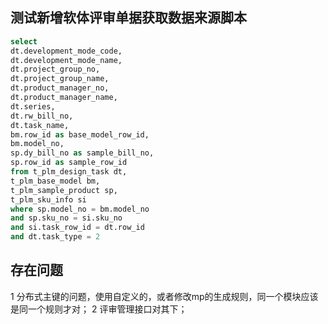 ## 测试新增软体评审单据获取数据来源脚本
```sql
select 
dt.development_mode_code,
dt.development_mode_name,
dt.project_group_no,
dt.project_group_name,
dt.product_manager_no,
dt.product_manager_name,
dt.series,
dt.rw_bill_no,
dt.task_name,
bm.row_id as base_model_row_id,
bm.model_no,
sp.dy_bill_no as sample_bill_no,
sp.row_id as sample_row_id
from t_plm_design_task dt, 
t_plm_base_model bm,
t_plm_sample_product sp,
t_plm_sku_info si
where sp.model_no = bm.model_no
and sp.sku_no = si.sku_no
and si.task_row_id = dt.row_id
and dt.task_type = 2
```
## 存在问题
1 分布式主键的问题，使用自定义的，或者修改mp的生成规则，同一个模块应该是同一个规则才对；
2 评审管理接口对其下；